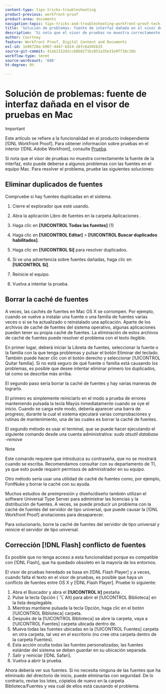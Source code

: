 ```yaml
---
content-type: tips-tricks-troubleshooting
product-previous: workfront-proof
product-area: documents
navigation-topic: tips-tricks-and-troubleshooting-workfront-proof-tech-corner
title: 'Solución de problemas: fuente de interfaz dañada en el visor de pruebas en Mac'
description: 'Si nota que el visor de pruebas no muestra correctamente la fuente de la interfaz, esto puede deberse a algunos problemas con las fuentes en el equipo Mac. Para resolver el problema, pruebe las siguientes soluciones: EDITAR.'
author: Courtney
feature: Workfront Proof, Digital Content and Documents
exl-id: 1e96720a-b967-4447-bd14-26fc6a502b25
source-git-commit: 41ab1312d2ccb8b8271bc851a35e31e9ff18c16b
workflow-type: tm+mt
source-wordcount: '686'
ht-degree: 0%

---
```


# Solución de problemas: fuente de interfaz dañada en el visor de pruebas en Mac

>[!IMPORTANT]
>
>Este artículo se refiere a la funcionalidad en el producto independiente [!DNL Workfront Proof]. Para obtener información sobre pruebas en el interior [!DNL Adobe Workfront], consulte [Prueba](../../../review-and-approve-work/proofing/proofing.md).

Si nota que el visor de pruebas no muestra correctamente la fuente de la interfaz, esto puede deberse a algunos problemas con las fuentes en el equipo Mac. Para resolver el problema, pruebe las siguientes soluciones:

## Eliminar duplicados de fuentes

Compruebe si hay fuentes duplicadas en el sistema.

1. Cierre el explorador que esté usando.
1. Abra la aplicación Libro de fuentes en la carpeta Aplicaciones .
1. Haga clic en **[!UICONTROL Todas las fuentes]** (1)
1. Haga clic en **[!UICONTROL Editar]** > **[!UICONTROL Buscar duplicados habilitados]**.

1. Haga clic en **[!UICONTROL Sí]** para resolver duplicados.
1. Si ve una advertencia sobre fuentes dañadas, haga clic en **[!UICONTROL Sí]**.
1. Reinicie el equipo.
1. Vuelva a intentar la prueba.

## Borrar la caché de fuentes

A veces, las cachés de fuentes en Mac OS X se corrompen. Por ejemplo, cuando se vuelve a instalar una fuente o una familia de fuentes varias veces o si se ha actualizado o reinstalado una aplicación. Aparte de los archivos de caché de fuentes del sistema operativo, algunas aplicaciones pueden tener su propia caché de fuentes. La eliminación de estos archivos de caché de fuentes puede resolver el problema con el texto ilegible.

En primer lugar, deberá iniciar la Libreta de fuentes, seleccionar la fuente o la familia con la que tenga problemas y pulsar el botón Eliminar del teclado. También puede hacer clic con el botón derecho y seleccionar [!UICONTROL Quitar familia]. Si no está seguro de qué fuente o familia está causando los problemas, es posible que desee intentar eliminar primero los duplicados, tal como se describe más arriba.

El segundo paso sería borrar la caché de fuentes y hay varias maneras de lograrlo.

El primero es simplemente reiniciarlo en el modo a prueba de errores manteniendo pulsada la tecla Mayús inmediatamente cuando se oye el inicio. Cuando se carga este modo, debería aparecer una barra de progreso, durante la cual el sistema ejecutará varias comprobaciones y rutinas de mantenimiento, una de las cuales es borrar la caché de fuentes.

El segundo método es usar el terminal, que se puede hacer ejecutando el siguiente comando desde una cuenta administrativa: *sudo atsutil database -remove*

>[!NOTE]
>
>Este comando requiere que introduzca su contraseña, que no se mostrará cuando se escriba. Recomendamos consultar con su departamento de TI, ya que esto puede requerir permisos de administrador en su equipo.

Otro método sería usar una utilidad de caché de fuentes como, por ejemplo, FontNuke y borrar la caché con su ayuda.

Muchos estudios de preimpresión y diseño/diseño también utilizan el software Universal Type Server para administrar las licencias y la distribución de fuentes. A veces, se puede producir un problema con la caché de fuentes del servidor de tipo universal, que puede causar la [!DNL Workfront Proof] anotaciones para desaparecer.

Para solucionarlo, borre la caché de fuentes del servidor de tipo universal y reinicie el servidor de tipo universal.

## Corrección [!DNL Flash] conflicto de fuentes

Es posible que no tenga acceso a esta funcionalidad porque es compatible con [!DNL Flash], que ha quedado obsoleto en la mayoría de los entornos.

El visor de pruebas heredado se basa en [!DNL Flash Player] y a veces, cuando falta el texto en el visor de pruebas, es posible que haya un conflicto de fuentes entre OS X y [!DNL Flash Player]. Pruebe lo siguiente:

1. Abra el Buscador y abra el **[!UICONTROL Ir]** pestaña .
1. Pulse la tecla Opción ( ⌥ Alt) para abrir el [!UICONTROL Biblioteca] en la lista desplegable.
1. Mientras mantiene pulsada la tecla Opción, haga clic en el botón [!UICONTROL Biblioteca] carpeta.
1. Después de la [!UICONTROL Biblioteca] se abre la carpeta, vaya a [!UICONTROL Fuentes] carpeta ubicada dentro de.
1. Mueva todas las fuentes ubicadas en la [!UICONTROL Fuentes] carpeta en otra carpeta, tal vez en el escritorio (no cree otra carpeta dentro de la carpeta Fuentes).
1. Esta acción oculta todas las fuentes personalizadas; las fuentes estándar del sistema se deben guardar en su ubicación separada.
1. Salir y reiniciar [!DNL Safari].
1. Vuelva a abrir la prueba.

Ahora debería ver sus fuentes. Si no necesita ninguna de las fuentes que ha eliminado del directorio de inicio, puede eliminarlas con seguridad. De lo contrario, revise los lotes, cópielos de nuevo en la carpeta Biblioteca/Fuentes y vea cuál de ellos está causando el problema.
